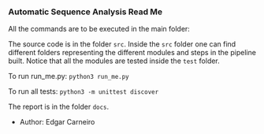 ### Automatic Sequence Analysis Read Me

All the commands are to be executed in the main folder:

<!-- To import the module you just have to right `from seq_align import ...` where `...` are the functions you need. -->

The source code is in the folder `src`. Inside the `src` folder one can find different folders representing the different modules and steps in the pipeline built. Notice that all the modules are tested inside the `test` folder.

To run run_me.py: `python3 run_me.py`

To run all tests: `python3 -m unittest discover`

The report is in the folder `docs`.

* Author: Edgar Carneiro